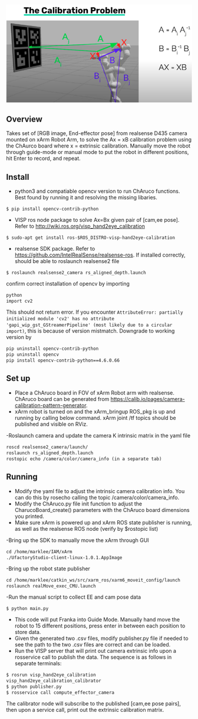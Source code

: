 ![Screenshot](handeye_calibration.png)


## Overview
Takes set of [RGB image, End-effector pose] from realsense D435 camera mounted on xArm Robot Arm, to solve the Ax = xB calibration problem using the ChAurco board where x = extrinsic calibration.
Manually move the robot through guide-mode or manual mode to put the robot in different positions, hit Enter to record, and repeat.

## Install
- python3 and compatiable opencv version to run ChAruco functions. Best found by running it and resolving the missing libaries.
```
$ pip install opencv-contrib-python

```
- VISP ros node package to solve Ax=Bx given pair of [cam,ee pose]. Refer to http://wiki.ros.org/visp_hand2eye_calibration
```
$ sudo-apt get install ros-$ROS_DISTRO-visp-hand2eye-calibration

```
- realsense SDK package. Refer to https://github.com/IntelRealSense/realsense-ros. If installed correctly, should be able to roslaunch realsense2 file
```
$ roslaunch realsense2_camera rs_aligned_depth.launch

```

confirm correct installation of opencv by importing
```
python
import cv2
```

This should not return error. If you encounter `AttributeError: partially initialized module 'cv2' has no attribute 'gapi_wip_gst_GStreamerPipeline' (most likely due to a circular import)`, this is because of version mistmatch. Downgrade to working version by
```
pip uninstall opencv-contrib-python
pip uninstall opencv
pip install opencv-contrib-python==4.6.0.66

```


## Set up
- Place a ChAruco board in FOV of xArm Robot arm with realsense. ChAruco board can be generated from https://calib.io/pages/camera-calibration-pattern-generator.
- xArm robot is turned on and the xArm_bringup ROS_pkg is up and running by calling below command. xArm joint /tf topics should be published and visible on RViz. 


-Roslaunch camera and update the camera K intrinsic matrix in the yaml file
```
roscd realsense2_camera/launch/
roslaunch rs_aligned_depth.launch 
rostopic echo /camera/color/camera_info (in a separate tab)
``` 

## Running
- Modify the yaml file to adjust the intrinsic camera calibration info. You can do this by rosecho calling the topic /camera/color/camera_info.
- Modify the ChAruco.py file init function to adjust the CharucoBoard_create() parameters with the ChAruco board dimensions you printed.  
- Make sure xArm is powered up and xArm ROS state publisher is running, as well as the realsense ROS node (verify by $rostopic list) 

-Bring up the SDK to manually move the xArm through GUI
 ```
cd /home/marklee/IAM/xArm
./UfactoryStudio-client-linux-1.0.1.AppImage

```

-Bring up the robot state publisher
```
cd /home/marklee/catkin_ws/src/xarm_ros/xarm6_moveit_config/launch
roslaunch realMove_exec_CMU.launch
```

-Run the manual script to collect EE and cam pose data
```
$ python main.py

```
- This code will put Franka into Guide Mode. Manually hand move the robot to 15 different positions, press enter in between each position to store data.
- Given the generated two .csv files, modify publisher.py file if needed to see the path to the two .csv files are correct and can be loaded.
- Run the VISP server that will print out camera extrinsic info upon a rosservice call to publish the data. The sequence is as follows in separate terminals:

```
$ rosrun visp_hand2eye_calibration visp_hand2eye_calibration_calibrator
$ python publisher.py
$ rosservice call compute_effector_camera

```
The calibrator node will subscribe to the published [cam,ee pose pairs], then upon a service call, print out the extrinsic calibration matrix.
